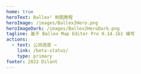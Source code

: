 ```yaml
---
home: true
heroText: Ballex² 制图教程
heroImage: /images/Ballex2Hero.png
heroImageDark: /images/Ballex2HeroDark.png
tagline: 基于 Ballex Map Editor Pro 0.14.1b1 编写
actions:
  - text: 公测进度 →
    link: /beta-status/
    type: primary
footer: 2022 Dilant
---
```

